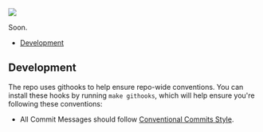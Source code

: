 <img src="https://arweave.net/dOpRkKrNNQ4HHebxZlPCo0BWfrjwJ-CEBQs2EPgrwbg" />

Soon.

<!-- toc -->

- [Development](#development)

<!-- tocstop -->

## Development

The repo uses githooks to help ensure repo-wide conventions. You can install these hooks by running `make githooks`, which will help ensure you're following these conventions:

- All Commit Messages should follow [Conventional Commits Style](https://www.conventionalcommits.org/en/v1.0.0/).
